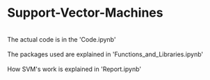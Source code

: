 # Support-Vector-Machines
<br > The actual code is in the 'Code.ipynb' <br /> 
<br > The packages used are explained in 'Functions_and_Libraries.ipynb'  <br />
<br> How SVM's work is explained in 'Report.ipynb' <br />
